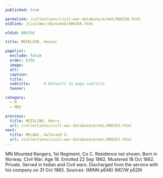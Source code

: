 ```yaml
---
published: true

permalink: /collections/civil-war-database/m/mek/006356.html
oldlink: /CivilWar/db/m/mek/006356.html

oldid: 006356

title: MEKELSON, Hoover

pagelist:
  exclude: false
  order: 6356
  image: 
  alt:
  caption:
  title:
  subtitle:      # Defaults to page subtitle
  teaser:

category: 
  - M 
  - MEK

previous:
  title: MEISLING, Henry
  url: /collections/civil-war-database/m/mei/006355.html  
next:
  title: MELAAS, Gulbrand O.
  url: /collections/civil-war-database/m/mel/006357.html   
---
```

MN Mounted Rangers, 1st Regiment, Co C. Residence not shown. Born in Norway. Civil War: Age 18. Enrolled 22 Sep 1862. Mustered 18 Oct 1862. Private. Served in Indian and Civil wars. Discharged from the service with his company on 31 Oct 1865. Sources: (MINN p646) (MCIW p529)